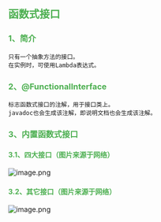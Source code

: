 ## <font color=#4caf50 > 函数式接口 </font>
### <font color=#4caf50 > 1、简介 </font>
	只有一个抽象方法的接口。
	在实例时，可使用Lambda表达式。
### <font color=#4caf50 > 2、@FunctionalInterface </font>
	标志函数式接口的注解，用于接口类上。
	javadoc也会生成该注解，即说明文档也会生成该注解。
### <font color=#4caf50 > 3、内置函数式接口 </font>
#### <font color=#4caf50 > 3.1、四大接口（图片来源于网络）</font>
![image.png](https://i.loli.net/2020/02/04/pPNlaJ3IMiVUZC2.png)
#### <font color=#4caf50 > 3.2、其它接口（图片来源于网络）</font>
![image.png](https://i.loli.net/2020/02/04/s15AxdgvNJ2KuBM.png)
